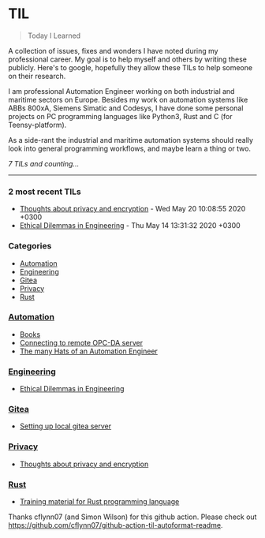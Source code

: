 # TIL
> Today I Learned

A collection of issues, fixes and wonders I have noted during my professional
career. My goal is to help myself and others by writing these publicly. Here's
to google, hopefully they allow these TILs to help someone on their research.

I am professional Automation Engineer working on both industrial and maritime
sectors on Europe. Besides my work on automation systems like ABBs 800xA,
Siemens Simatic and Codesys, I have done some personal projects on PC programming
languages like Python3, Rust and C (for Teensy-platform).

As a side-rant the industrial and maritime automation systems should really
look into general programming workflows, and maybe learn a thing or two.


_7 TILs and counting..._

---

### 2 most recent TILs

- [Thoughts about privacy and encryption](Privacy/thoughts-privacy-encryption.md) - Wed May 20 10:08:55 2020 +0300
- [Ethical Dilemmas in Engineering](Engineering/ethical-dilemmas-in-engineering.md) - Thu May 14 13:31:32 2020 +0300

### Categories

- [Automation](#Automation)
- [Engineering](#Engineering)
- [Gitea](#Gitea)
- [Privacy](#Privacy)
- [Rust](#Rust)

### [Automation](#Automation)
- [Books](Automation/books.md)
- [Connecting to remote OPC-DA server](Automation/connecting-to-remote-opcda-server.md)
- [The many Hats of an Automation Engineer](Automation/many-hats-of-automation-engineer.md)

### [Engineering](#Engineering)
- [Ethical Dilemmas in Engineering](Engineering/ethical-dilemmas-in-engineering.md)

### [Gitea](#Gitea)
- [Setting up local gitea server](Gitea/setting-up-local-gitea-server.md)

### [Privacy](#Privacy)
- [Thoughts about privacy and encryption](Privacy/thoughts-privacy-encryption.md)

### [Rust](#Rust)
- [Training material for Rust programming language](Rust/training-material.md)

Thanks cflynn07 (and Simon Wilson) for this github action. Please check out https://github.com/cflynn07/github-action-til-autoformat-readme.


